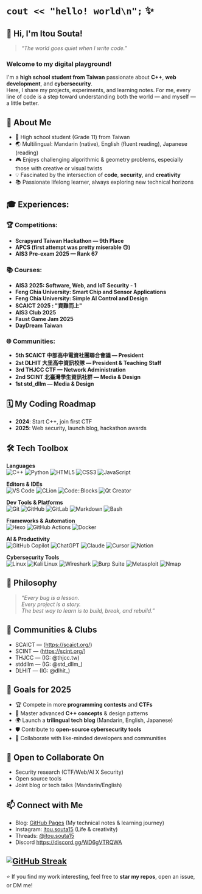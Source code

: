 # `cout << "hello! world\n";` ✨
## 👋 Hi, I'm Itou Souta!
> *“The world goes quiet when I write code.”*  

### Welcome to my digital playground!  
I'm a **high school student from Taiwan** passionate about **C++**, **web development**, and **cybersecurity**.  
Here, I share my projects, experiments, and learning notes. For me, every line of code is a step toward understanding both the world — and myself — a little better.  


## 🌟 About Me
- 🏫 High school student (Grade 11) from Taiwan  
- 🌏 Multilingual: Mandarin (native), English (fluent reading), Japanese (reading)  
- 🎮 Enjoys challenging algorithmic & geometry problems, especially those with creative or visual twists  
- 💡 Fascinated by the intersection of **code**, **security**, and **creativity**  
- 📚 Passionate lifelong learner, always exploring new technical horizons  



## 🎓 Experiences:

### 🏆 Competitions:
- **Scrapyard Taiwan Hackathon — 9th Place**
- **APCS (first attempt was pretty miserable 🙃)**
- **AIS3 Pre-exam 2025 — Rank 67**

### 📚 Courses:
- **AIS3 2025: Software, Web, and IoT Security - 1**
- **Feng Chia University: Smart Chip and Sensor Applications**
- **Feng Chia University: Simple AI Control and Design**
- **SCAICT 2025 : "資難而上"**
- **AIS3 Club 2025**
- **Faust Game Jam 2025**
- **DayDream Taiwan**

### 🌐 Communities:
- **5th SCAICT 中部高中電資社團聯合會議 —  President**
- **2st DLHIT 大里高中資訊校隊 — President & Teaching Staff**
- **3rd THJCC CTF — Network Administration**
- **2nd SCINT 北臺灣學生資訊社群 — Media & Design**
- **1st std_dllm — Media & Design**

## 🗓️ My Coding Roadmap
- **2024**: Start C++, join first CTF
- **2025**: Web security, launch blog, hackathon awards

## 🛠 Tech Toolbox

**Languages**  
![C++](https://img.shields.io/badge/C++-00599C?style=flat&logo=c%2B%2B&logoColor=white)
![Python](https://img.shields.io/badge/Python-3776AB?style=flat&logo=python&logoColor=white)
![HTML5](https://img.shields.io/badge/HTML5-E34F26?style=flat&logo=html5&logoColor=white)
![CSS3](https://img.shields.io/badge/CSS3-1572B6?style=flat&logo=css3&logoColor=white)
![JavaScript](https://img.shields.io/badge/JavaScript-F7DF1E?style=flat&logo=javascript&logoColor=black)

**Editors & IDEs**  
![VS Code](https://img.shields.io/badge/VS%20Code-007ACC?style=flat&logo=visualstudiocode&logoColor=white)
![CLion](https://img.shields.io/badge/CLion-000000?style=flat&logo=clion&logoColor=white)
![Code::Blocks](https://img.shields.io/badge/Code::Blocks-000000?style=flat&logo=codeblocks&logoColor=white)
![Qt Creator](https://img.shields.io/badge/Qt%20Creator-41CD52?style=flat&logo=qt&logoColor=white)

**Dev Tools & Platforms**  
![Git](https://img.shields.io/badge/Git-F05032?style=flat&logo=git&logoColor=white)
![GitHub](https://img.shields.io/badge/GitHub-181717?style=flat&logo=github&logoColor=white)
![GitLab](https://img.shields.io/badge/GitLab-FC6D26?style=flat&logo=gitlab&logoColor=white)
![Markdown](https://img.shields.io/badge/Markdown-000000?style=flat&logo=markdown&logoColor=white)
![Bash](https://img.shields.io/badge/Bash-4EAA25?style=flat&logo=gnubash&logoColor=white)

**Frameworks & Automation**  
![Hexo](https://img.shields.io/badge/Hexo-0E83CD?style=flat&logo=hexo&logoColor=white)
![GitHub Actions](https://img.shields.io/badge/GitHub%20Actions-2088FF?style=flat&logo=githubactions&logoColor=white)
![Docker](https://img.shields.io/badge/Docker-2496ED?style=flat&logo=docker&logoColor=white)

**AI & Productivity**  
![GitHub Copilot](https://img.shields.io/badge/GitHub%20Copilot-181717?style=flat&logo=githubcopilot&logoColor=white)
![ChatGPT](https://img.shields.io/badge/ChatGPT-10A37F?style=flat&logo=openai&logoColor=white)
![Claude](https://img.shields.io/badge/Claude-FFD700?style=flat)
![Cursor](https://img.shields.io/badge/Cursor-000000?style=flat)
![Notion](https://img.shields.io/badge/Notion-000000?style=flat&logo=notion&logoColor=white)

**Cybersecurity Tools**  
![Linux](https://img.shields.io/badge/Linux-FCC624?style=flat&logo=linux&logoColor=black)
![Kali Linux](https://img.shields.io/badge/Kali%20Linux-557C94?style=flat&logo=kalilinux&logoColor=white)
![Wireshark](https://img.shields.io/badge/Wireshark-1679A7?style=flat&logo=wireshark&logoColor=white)
![Burp Suite](https://img.shields.io/badge/Burp%20Suite-FF7139?style=flat&logo=burpsuite&logoColor=white)
![Metasploit](https://img.shields.io/badge/Metasploit-1C3552?style=flat&logo=metasploit&logoColor=white)
![Nmap](https://img.shields.io/badge/Nmap-4682B4?style=flat)

## 💬 Philosophy
> *“Every bug is a lesson.  
> Every project is a story.  
> The best way to learn is to build, break, and rebuild.”*

## 🤝 Communities & Clubs
- SCAICT — (https://scaict.org/)
- SCINT — (https://scint.org/)
- THJCC — (IG: @thjcc.tw)
- stddllm — (IG: @std_dllm_)
- DLHIT — (IG: @dlhit_)

## 🎯 Goals for 2025
- 🏆 Compete in more **programming contests** and **CTFs**  
- 📖 Master advanced **C++ concepts** & design patterns  
- 🌍 Launch a **trilingual tech blog** (Mandarin, English, Japanese)  
- 🛡️ Contribute to **open-source cybersecurity tools**  
- 🤝 Collaborate with like-minded developers and communities  

## 🤗 Open to Collaborate On
- Security research (CTF/Web/AI X Security)
- Open source tools
- Joint blog or tech talks (Mandarin/English)

## 📫 Connect with Me
- Blog: [GitHub Pages](https://itousouta15.tw) (My technical notes & learning journey)  
- Instagram: [itou.souta15](https://www.instagram.com/itou.souta15) (Life & creativity)  
- Threads: [@itou.souta15](https://www.threads.net/@itou.souta15)  
- Discord https://discord.gg/WD6gVTRQWA


[![GitHub Streak](https://streak-stats.demolab.com?user=itousouta15&theme=tokyonight-duo&locale=zh_Hant&date_format=%5BY.%5Dn.j)](https://git.io/streak-stats)
---
⭐ If you find my work interesting, feel free to **star my repos**, open an issue, or DM me!

